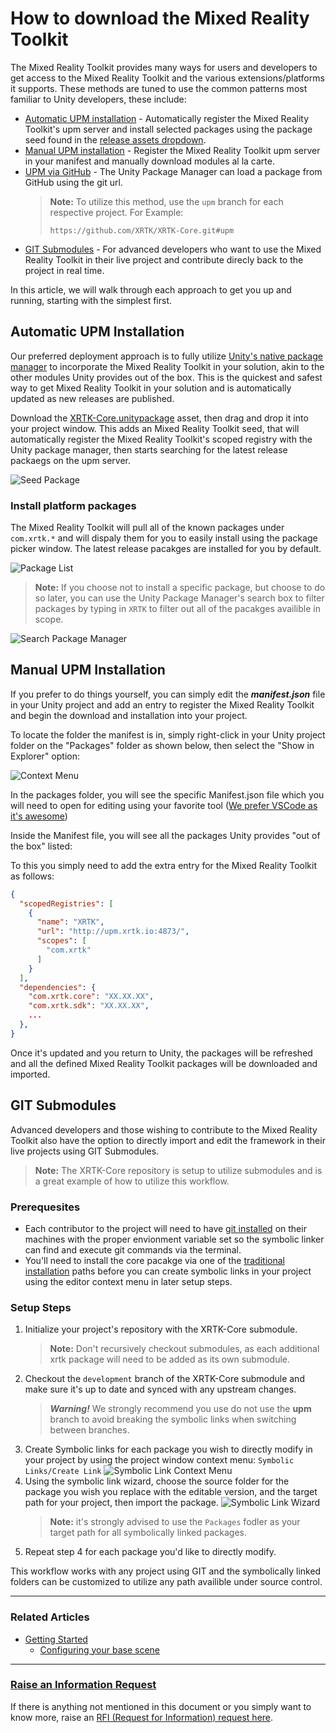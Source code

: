 # How to download the Mixed Reality Toolkit

The Mixed Reality Toolkit provides many ways for users and developers to get access to the Mixed Reality Toolkit and the various extensions/platforms it supports.  These methods are tuned to use the common patterns most familiar to Unity developers, these include:

* [Automatic UPM installation](#automatic-upm-installation) - Automatically register the Mixed Reality Toolkit's upm server and install selected packages using the package seed found in the [release assets dropdown](https://github.com/XRTK/XRTK-Core/releases).
* [Manual UPM installation](#manual-upm-installation) - Register the Mixed Reality Toolkit upm server in your manifest and manually download modules al la carte.
* [UPM via GitHub](https://docs.unity3d.com/Manual/upm-ui-giturl.html) - The Unity Package Manager can load a package from GitHub using the git url.
  > **Note:** To utilize this method, use the `upm` branch for each respective project. For Example:
  >
  > `https://github.com/XRTK/XRTK-Core.git#upm`
* [GIT Submodules](#git-submodules) - For advanced developers who want to use the Mixed Reality Toolkit in their live project and contribute direcly back to the project in real time.

In this article, we will walk through each approach to get you up and running, starting with the simplest first.

## Automatic UPM Installation

Our preferred deployment approach is to fully utilize [Unity's native package manager](https://docs.unity3d.com/Manual/upm-ui.html) to incorporate the Mixed Reality Toolkit in your solution, akin to the other modules Unity provides out of the box.  This is the quickest and safest way to get Mixed Reality Toolkit in your solution and is automatically updated as new releases are published.

Download the [XRTK-Core.unitypackage](https://github.com/XRTK/XRTK-Core/releases) asset, then drag and drop it into your project window.  This adds an Mixed Reality Toolkit seed, that will automatically register the Mixed Reality Toolkit's scoped registry with the Unity package manager, then starts searching for the latest release packaegs on the upm server.

![Seed Package](../images/DownloadingTheXRTK/XRTKAutoInstallAsset.png)

### Install platform packages

The Mixed Reality Toolkit will pull all of the known packages under `com.xrtk.*` and will dispaly them for you to easily install using the package picker window. The latest release pacakges are installed for you by default.

![Package List](../images/DownloadingTheXRTK/XRTKPackageList.png)

> **Note:** If you choose not to install a specific package, but choose to do so later, you can use the Unity Package Manager's search box to filter packages by typing in `XRTK` to filter out all of the pacakges availible in scope.

![Search Package Manager](../images/DownloadingTheXRTK/PackageManager.png)

## Manual UPM Installation

If you prefer to do things yourself, you can simply edit the ***manifest.json*** file in your Unity project and add an entry to register the Mixed Reality Toolkit and begin the download and installation into your project.

To locate the folder the manifest is in, simply right-click in your Unity project folder on the "Packages" folder as shown below, then select the "Show in Explorer" option:

![Context Menu](../images/DownloadingTheXRTK/LocatePackagesFolder.png)

In the packages folder, you will see the specific Manifest.json file which you will need to open for editing using your favorite tool ([We prefer VSCode as it's awesome](https://code.visualstudio.com/))

Inside the Manifest file, you will see all the packages Unity provides "out of the box" listed:

To this you simply need to add the extra entry for the Mixed Reality Toolkit as follows:

```json
{
  "scopedRegistries": [
    {
      "name": "XRTK",
      "url": "http://upm.xrtk.io:4873/",
      "scopes": [
        "com.xrtk"
      ]
    }
  ],
  "dependencies": {
    "com.xrtk.core": "XX.XX.XX",
    "com.xrtk.sdk": "XX.XX.XX",
    ...
  },
}
```

Once it's updated and you return to Unity, the packages will be refreshed and all the defined Mixed Reality Toolkit packages will be downloaded and imported.

## GIT Submodules

Advanced developers and those wishing to contribute to the Mixed Reality Toolkit also have the option to directly import and edit the framework in their live projects using GIT Submodules.

> **Note:** The XRTK-Core repository is setup to utilize submodules and is a great example of how to utilize this workflow.

### Prerequesites

* Each contributor to the project will need to have [git installed](https://git-scm.com/) on their machines with the proper envionment variable set so the symbolic linker can find and execute git commands via the terminal.
* You'll need to install the core pacakge via one of the [traditional installation](#automatic-upm-installation) paths before you can create symbolic links in your project using the editor context menu in later setup steps.

### Setup Steps

1. Initialize your project's repository with the XRTK-Core submodule.
    > **Note:** Don't recursively checkout submodules, as each additional xrtk package will need to be added as its own submodule.
2. Checkout the `development` branch of the XRTK-Core submodule and make sure it's up to date and synced with any upstream changes.
    > ***Warning!*** We strongly recommend you use do not use the **upm** branch to avoid breaking the symbolic links when switching between branches.
3. Create Symbolic links for each package you wish to directly modify in your project by using the project window context menu: `Symbolic Links/Create Link`
  ![Symbolic Link Context Menu](../images/DownloadingTheXRTK/SymbolicLinks.png)
4. Using the symbolic link wizard, choose the source folder for the package you wish you replace with the editable version, and the target path for your project, then import the package.
  ![Symbolic Link Wizard](../images/DownloadingTheXRTK/SymbolicLinkWizard.png)
    > **Note:** it's strongly advised to use the `Packages` fodler as your target path for all symbolically linked packages.
5. Repeat step 4 for each package you'd like to directly modify.

This workflow works with any project using GIT and the symbolically linked folders can be customized to utilize any path availible under source control.

---

### Related Articles

* [Getting Started](00-GettingStarted.md#getting-started-with-the-mixed-reality-toolkit)
  * [Configuring your base scene](00-GettingStarted.md#configure-your-base-scene)

---

### [**Raise an Information Request**](https://github.com/XRTK/XRTK-Core/issues/new?assignees=&labels=question&template=request_for_information.md&title=)

If there is anything not mentioned in this document or you simply want to know more, raise an [RFI (Request for Information) request here](https://github.com/XRTK/XRTK-Core/issues/new?assignees=&labels=question&template=request_for_information.md&title=).
